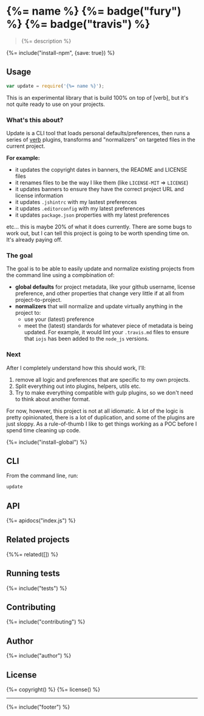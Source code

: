 # {%= name %} {%= badge("fury") %} {%= badge("travis") %}

> {%= description %}

<!-- toc -->

{%= include("install-npm", {save: true}) %}

## Usage

```js
var update = require('{%= name %}');
```

This is an experimental library that is build 100% on top of [verb], but it's not quite ready to use on your projects. 

### What's this about?

Update is a CLI tool that loads personal defaults/preferences, then runs a series of [verb](https://github.com/assemble/verb) plugins, transforms and "normalizers" on targeted files in the current project.

**For example:**

- it updates the copyright dates in banners, the README and LICENSE files
- it renames files to be the way I like them (like `LICENSE-MIT` => `LICENSE`)
- it updates banners to ensure they have the correct project URL and license information
- it updates `.jshintrc` with my lastest preferences
- it updates `.editorconfig` with my latest preferences
- it updates `package.json` properties with my latest preferences

etc... this is maybe 20% of what it does currently. There are some bugs to work out, but I can tell this project is going to be worth spending time on. It's already paying off.

### The goal

The goal is to be able to easily update and normalize existing projects from the command line using a compbination of:

- **global defaults** for project metadata, like your github username, license preference, and other properties that change very little if at all from project-to-project.
- **normalizers** that will normalize and update virtually anything in the project to:
  + use your (latest) preference
  + meet the (latest) standards for whatever piece of metadata is being updated. For example, it would lint your `.travis.md` files to ensure that `iojs` has been added to the `node_js` versions.

### Next

After I completely understand how this should work, I'll:

1. remove all logic and preferences that are specific to my own projects.
1. Split everything out into plugins, helpers, utils etc. 
1. Try to make everything compatible with gulp plugins, so we don't need to think about another format.

For now, however, this project is not at all idiomatic. A lot of the logic is pretty opinionated, there is a lot of duplication, and some of the plugins are just sloppy. As a rule-of-thumb I like to get things working as a POC before I spend time cleaning up code.  

{%= include("install-global") %}

## CLI

From the command line, run:

```bash
update
```

## API
{%= apidocs("index.js") %}

## Related projects
{%%= related([]) %}  

## Running tests
{%= include("tests") %}

## Contributing
{%= include("contributing") %}

## Author
{%= include("author") %}

## License
{%= copyright() %}
{%= license() %}

***

{%= include("footer") %}
